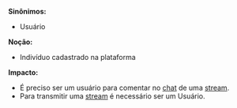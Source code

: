 **Sinônimos:**

* Usuário

**Noção:**

* Indivíduo cadastrado na plataforma

**Impacto:**
* É preciso ser um usuário para comentar no [chat](Group-Chat) de uma [stream](Stream).
* Para transmitir uma [stream](stream) é necessário ser um Usuário.
